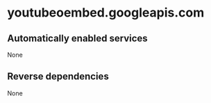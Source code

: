 # youtubeoembed.googleapis.com

## Automatically enabled services

None

## Reverse dependencies

None
